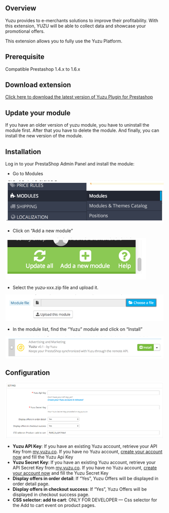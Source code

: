 ## Overview

Yuzu provides to e-merchants solutions to improve their profitability. With this extension, YUZU will be able to collect data and showcase your promotional offers.

This extension allows you to fully use the Yuzu Platform.

## Prerequisite

Compatible Prestashop 1.4.x to 1.6.x

## Download extension

[Click here to download the latest version of Yuzu Plugin for Prestashop](plugins/prestashop/yuzu-latest.zip)

## Update your module

If you have an older version of yuzu module, you have to uninstall the module first. After that you have to delete the module. And finally, you can install the new version of the module.

## Installation

Log in to your PrestaShop Admin Panel and install the module:

* Go to Modules

![Step 1](img/prestashop-1.png)

* Click on “Add a new module”

![Step 2](img/prestashop-2.png)

* Select the yuzu-xxx.zip file and upload it.

![Step 3](img/prestashop-3.png)

* In the module list, find the “Yuzu” module and click on “Install”

![Step 4](img/prestashop-4.png)

## Configuration

![Step 5](img/prestashop-5.png)

* **Yuzu API Key**: If you have an existing Yuzu account, retrieve your API Key from [my.yuzu.co](https://my.yuzu.co). If you have no Yuzu account, [create your account now](https://my.yuzu.co/register?from=prestashop) and fill the Yuzu Api Key 
* **Yuzu Secret Key**: If you have an existing Yuzu account, retrieve your API Secret Key from [my.yuzu.co](https://my.yuzu.co). If you have no Yuzu account, [create your account now](https://my.yuzu.co/register?from=prestashop) and fill the Yuzu Secret Key
* **Display offers in order detail**: If “Yes”, Yuzu Offers will be displayed in order detail page. 
* **Display offers in checkout success**: If “Yes”, Yuzu Offers will be displayed in checkout success page.
* **CSS selector: add to cart**: ONLY FOR DEVELOPER — Css selector for the Add to cart event on product pages.